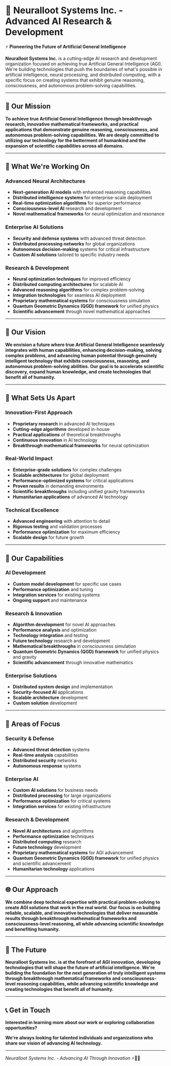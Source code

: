 # 🧠 Neuralloot Systems Inc. - Advanced AI Research & Development

⚡ **Pioneering the Future of Artificial General Intelligence**

**Neuralloot Systems Inc.** is a cutting-edge AI research and development organization focused on achieving true Artificial General Intelligence (AGI). We're building technologies that push the boundaries of what's possible in artificial intelligence, neural processing, and distributed computing, with a specific focus on creating systems that exhibit genuine reasoning, consciousness, and autonomous problem-solving capabilities.

---

## 🎯 **Our Mission**

**To achieve true Artificial General Intelligence through breakthrough research, innovative mathematical frameworks, and practical applications that demonstrate genuine reasoning, consciousness, and autonomous problem-solving capabilities. We are deeply committed to utilizing our technology for the betterment of humankind and the expansion of scientific capabilities across all domains.**

---

## 🔬 **What We're Working On**

### **Advanced Neural Architectures**
- **Next-generation AI models** with enhanced reasoning capabilities
- **Distributed intelligence systems** for enterprise-scale deployment
- **Real-time optimization algorithms** for superior performance
- **Consciousness-level AI** research and development
- **Novel mathematical frameworks** for neural optimization and resonance

### **Enterprise AI Solutions**
- **Security and defense systems** with advanced threat detection
- **Distributed processing networks** for global organizations
- **Autonomous decision-making** systems for critical infrastructure
- **Custom AI solutions** tailored to specific industry needs

### **Research & Development**
- **Neural optimization techniques** for improved efficiency
- **Distributed computing architectures** for scalable AI
- **Advanced reasoning algorithms** for complex problem-solving
- **Integration technologies** for seamless AI deployment
- **Proprietary mathematical systems** for consciousness simulation
- **Quantum Geometric Dynamics (QGD) framework** for unified physics
- **Scientific advancement** through novel mathematical approaches

---

## 🚀 **Our Vision**

**We envision a future where true Artificial General Intelligence seamlessly integrates with human capabilities, enhancing decision-making, solving complex problems, and advancing human potential through genuinely intelligent technology that exhibits consciousness, reasoning, and autonomous problem-solving abilities. Our goal is to accelerate scientific discovery, expand human knowledge, and create technologies that benefit all of humanity.**

---

## 🌟 **What Sets Us Apart**

### **Innovation-First Approach**
- **Proprietary research** in advanced AI techniques
- **Cutting-edge algorithms** developed in-house
- **Practical applications** of theoretical breakthroughs
- **Continuous innovation** in AI technology
- **Breakthrough mathematical frameworks** for neural optimization

### **Real-World Impact**
- **Enterprise-grade solutions** for complex challenges
- **Scalable architectures** for global deployment
- **Performance-optimized systems** for critical applications
- **Proven results** in demanding environments
- **Scientific breakthroughs** including unified gravity frameworks
- **Humanitarian applications** of advanced AI technology

### **Technical Excellence**
- **Advanced engineering** with attention to detail
- **Rigorous testing** and validation processes
- **Performance optimization** for maximum efficiency
- **Scalable design** for future growth

---

## 🔧 **Our Capabilities**

### **AI Development**
- **Custom model development** for specific use cases
- **Performance optimization** and tuning
- **Integration services** for existing systems
- **Ongoing support** and maintenance

### **Research & Innovation**
- **Algorithm development** for novel AI approaches
- **Performance analysis** and optimization
- **Technology integration** and testing
- **Future technology** research and development
- **Mathematical breakthroughs** in consciousness simulation
- **Quantum Geometric Dynamics (QGD) framework** for unified physics and gravity
- **Scientific advancement** through innovative mathematics

### **Enterprise Solutions**
- **Distributed system design** and implementation
- **Security-focused AI** applications
- **Scalable architecture** development
- **Custom solution** development

---

## 🎯 **Areas of Focus**

### **Security & Defense**
- **Advanced threat detection** systems
- **Real-time analysis** capabilities
- **Distributed security** networks
- **Autonomous response** systems

### **Enterprise AI**
- **Custom AI solutions** for business needs
- **Distributed processing** for large organizations
- **Performance optimization** for critical systems
- **Integration services** for existing infrastructure

### **Research & Development**
- **Novel AI architectures** and algorithms
- **Performance optimization** techniques
- **Distributed computing** research
- **Future technology** development
- **Proprietary mathematical systems** for AGI advancement
- **Quantum Geometric Dynamics (QGD) framework** for unified physics and scientific advancement
- **Humanitarian technology** applications

---

## 🌐 **Our Approach**

**We combine deep technical expertise with practical problem-solving to create AGI solutions that work in the real world. Our focus is on building reliable, scalable, and innovative technologies that deliver measurable results through breakthrough mathematical frameworks and consciousness-level reasoning, all while advancing scientific knowledge and benefiting humanity.**

---

## 🚀 **The Future**

**Neuralloot Systems Inc. is at the forefront of AGI innovation, developing technologies that will shape the future of artificial intelligence. We're building the foundation for the next generation of truly intelligent systems through breakthrough mathematical frameworks and consciousness-level reasoning capabilities, while advancing scientific knowledge and creating technologies that benefit all of humanity.**

---

## 📞 **Get in Touch**

**Interested in learning more about our work or exploring collaboration opportunities?**

**We're always looking for talented individuals and organizations who share our vision of advancing AI technology.**

---

*Neuralloot Systems Inc. - Advancing AI Through Innovation* ⚡🧠✨
